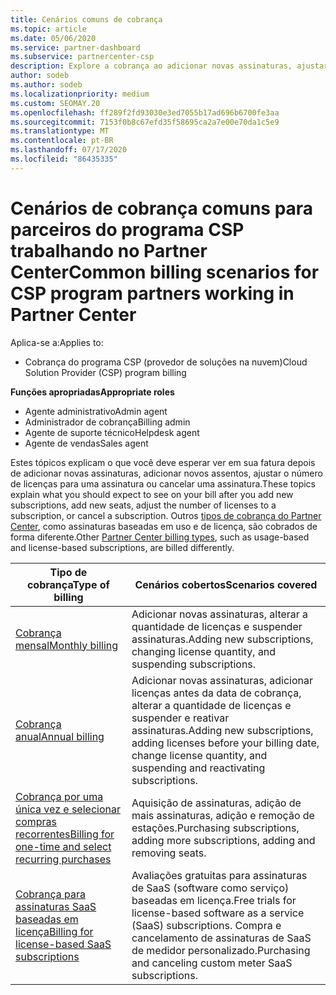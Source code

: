 ```yaml
---
title: Cenários comuns de cobrança
ms.topic: article
ms.date: 05/06/2020
ms.service: partner-dashboard
ms.subservice: partnercenter-csp
description: Explore a cobrança ao adicionar novas assinaturas, ajustar a quantidade de licenças ou cancelar uma assinatura. Veja como as assinaturas baseadas em uso e licença são diferentes.
author: sodeb
ms.author: sodeb
ms.localizationpriority: medium
ms.custom: SEOMAY.20
ms.openlocfilehash: ff289f2fd93030e3ed7055b17ad696b6700fe3aa
ms.sourcegitcommit: 7153f0b8c67efd35f58695ca2a7e00e70da1c5e9
ms.translationtype: MT
ms.contentlocale: pt-BR
ms.lasthandoff: 07/17/2020
ms.locfileid: "86435335"
---
```

# <a name="common-billing-scenarios-for-csp-program-partners-working-in-partner-center"></a><span data-ttu-id="6e7a1-104">Cenários de cobrança comuns para parceiros do programa CSP trabalhando no Partner Center</span><span class="sxs-lookup"><span data-stu-id="6e7a1-104">Common billing scenarios for CSP program partners working in Partner Center</span></span>

<span data-ttu-id="6e7a1-105">Aplica-se a:</span><span class="sxs-lookup"><span data-stu-id="6e7a1-105">Applies to:</span></span>

- <span data-ttu-id="6e7a1-106">Cobrança do programa CSP (provedor de soluções na nuvem)</span><span class="sxs-lookup"><span data-stu-id="6e7a1-106">Cloud Solution Provider (CSP) program billing</span></span>

<span data-ttu-id="6e7a1-107">**Funções apropriadas**</span><span class="sxs-lookup"><span data-stu-id="6e7a1-107">**Appropriate roles**</span></span>

- <span data-ttu-id="6e7a1-108">Agente administrativo</span><span class="sxs-lookup"><span data-stu-id="6e7a1-108">Admin agent</span></span>
- <span data-ttu-id="6e7a1-109">Administrador de cobrança</span><span class="sxs-lookup"><span data-stu-id="6e7a1-109">Billing admin</span></span>
- <span data-ttu-id="6e7a1-110">Agente de suporte técnico</span><span class="sxs-lookup"><span data-stu-id="6e7a1-110">Helpdesk agent</span></span>
- <span data-ttu-id="6e7a1-111">Agente de vendas</span><span class="sxs-lookup"><span data-stu-id="6e7a1-111">Sales agent</span></span>

<span data-ttu-id="6e7a1-112">Estes tópicos explicam o que você deve esperar ver em sua fatura depois de adicionar novas assinaturas, adicionar novos assentos, ajustar o número de licenças para uma assinatura ou cancelar uma assinatura.</span><span class="sxs-lookup"><span data-stu-id="6e7a1-112">These topics explain what you should expect to see on your bill after you add new subscriptions, add new seats, adjust the number of licenses to a subscription, or cancel a subscription.</span></span> <span data-ttu-id="6e7a1-113">Outros [tipos de cobrança do Partner Center](billing-different-types.md), como assinaturas baseadas em uso e de licença, são cobrados de forma diferente.</span><span class="sxs-lookup"><span data-stu-id="6e7a1-113">Other [Partner Center billing types](billing-different-types.md), such as usage-based and license-based subscriptions, are billed differently.</span></span>

| <span data-ttu-id="6e7a1-114">Tipo de cobrança</span><span class="sxs-lookup"><span data-stu-id="6e7a1-114">Type of billing</span></span> | <span data-ttu-id="6e7a1-115">Cenários cobertos</span><span class="sxs-lookup"><span data-stu-id="6e7a1-115">Scenarios covered</span></span> |
| --------------- | ----------------- |
| [<span data-ttu-id="6e7a1-116">Cobrança mensal</span><span class="sxs-lookup"><span data-stu-id="6e7a1-116">Monthly billing</span></span>](common-billing-scenarios-monthly.md) | <span data-ttu-id="6e7a1-117">Adicionar novas assinaturas, alterar a quantidade de licenças e suspender assinaturas.</span><span class="sxs-lookup"><span data-stu-id="6e7a1-117">Adding new subscriptions, changing license quantity, and suspending subscriptions.</span></span> |
| [<span data-ttu-id="6e7a1-118">Cobrança anual</span><span class="sxs-lookup"><span data-stu-id="6e7a1-118">Annual billing</span></span>](common-billing-scenarios-annual.md) | <span data-ttu-id="6e7a1-119">Adicionar novas assinaturas, adicionar licenças antes da data de cobrança, alterar a quantidade de licenças e suspender e reativar assinaturas.</span><span class="sxs-lookup"><span data-stu-id="6e7a1-119">Adding new subscriptions, adding licenses before your billing date, change license quantity, and suspending and reactivating subscriptions.</span></span> |
| [<span data-ttu-id="6e7a1-120">Cobrança por uma única vez e selecionar compras recorrentes</span><span class="sxs-lookup"><span data-stu-id="6e7a1-120">Billing for one-time and select recurring purchases</span></span>](common-billing-scenarios-onetime-recurring.md) | <span data-ttu-id="6e7a1-121">Aquisição de assinaturas, adição de mais assinaturas, adição e remoção de estações.</span><span class="sxs-lookup"><span data-stu-id="6e7a1-121">Purchasing subscriptions, adding more subscriptions, adding and removing seats.</span></span> |
| [<span data-ttu-id="6e7a1-122">Cobrança para assinaturas SaaS baseadas em licença</span><span class="sxs-lookup"><span data-stu-id="6e7a1-122">Billing for license-based SaaS subscriptions</span></span>](common-billing-scenarios-saas.md) | <span data-ttu-id="6e7a1-123">Avaliações gratuitas para assinaturas de SaaS (software como serviço) baseadas em licença.</span><span class="sxs-lookup"><span data-stu-id="6e7a1-123">Free trials for license-based software as a service (SaaS) subscriptions.</span></span> <span data-ttu-id="6e7a1-124">Compra e cancelamento de assinaturas de SaaS de medidor personalizado.</span><span class="sxs-lookup"><span data-stu-id="6e7a1-124">Purchasing and canceling custom meter SaaS subscriptions.</span></span> |
